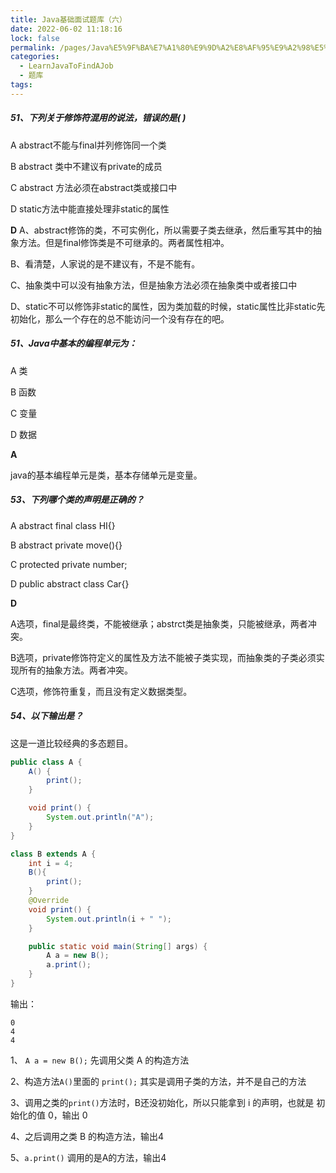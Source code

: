 ```yaml
---
title: Java基础面试题库（六）
date: 2022-06-02 11:18:16
lock: false
permalink: /pages/Java%E5%9F%BA%E7%A1%80%E9%9D%A2%E8%AF%95%E9%A2%98%E5%BA%93%EF%BC%88%E5%85%AD%EF%BC%89
categories:
  - LearnJavaToFindAJob
  - 题库
tags:
---
```

##### 51、下列关于修饰符混用的说法，错误的是( )

A	abstract不能与final并列修饰同一个类

B	abstract 类中不建议有private的成员

C	abstract 方法必须在abstract类或接口中

D	static方法中能直接处理非static的属性



**D**
A、abstract修饰的类，不可实例化，所以需要子类去继承，然后重写其中的抽象方法。但是final修饰类是不可继承的。两者属性相冲。

B、看清楚，人家说的是不建议有，不是不能有。

C、抽象类中可以没有抽象方法，但是抽象方法必须在抽象类中或者接口中

D、static不可以修饰非static的属性，因为类加载的时候，static属性比非static先初始化，那么一个存在的总不能访问一个没有存在的吧。



##### 51、Java中基本的编程单元为：

A	类

B	函数

C	变量

D	数据



 **A**

java的基本编程单元是类，基本存储单元是变量。



##### 53、下列哪个类的声明是正确的？

A	abstract final class HI{}

B	abstract private move(){}

C	protected private number;

D	public abstract class Car{}



**D**

A选项，final是最终类，不能被继承；abstrct类是抽象类，只能被继承，两者冲突。 

B选项，private修饰符定义的属性及方法不能被子类实现，而抽象类的子类必须实现所有的抽象方法。两者冲突。 

C选项，修饰符重复，而且没有定义数据类型。 



##### 54、以下输出是？

这是一道比较经典的多态题目。

```java
public class A {
    A() {
        print();
    }

    void print() {
        System.out.println("A");
    }
}

class B extends A {
    int i = 4;
 	B(){
        print();
    }
    @Override
    void print() {
        System.out.println(i + " ");
    }

    public static void main(String[] args) {
        A a = new B();
        a.print();
    }
}
```

输出：

```
0 
4 
4
```

1、 `A a = new B();` 先调用父类 A 的构造方法

2、构造方法`A()`里面的 `print();` 其实是调用子类的方法，并不是自己的方法

3、调用之类的`print()`方法时，B还没初始化，所以只能拿到 i 的声明，也就是 初始化的值 0，输出 0

4、之后调用之类 B 的构造方法，输出4

5、`a.print()` 调用的是A的方法，输出4